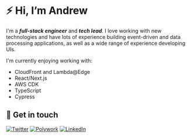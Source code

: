 # ⚡️ Hi, I’m Andrew

I'm a ***full-stack engineer*** and ***tech lead***. I love working with new technologies and have lots of experience building
event-driven and data processing applications, as well as a wide range of experience developing UIs.

I'm currently enjoying working with:

- CloudFront and Lambda@Edge
- React/Next.js
- AWS CDK
- TypeScript
- Cypress

## 💬 Get in touch

[![Twitter](https://img.shields.io/badge/Twitter-1DA1F2?style=for-the-badge&logo=twitter&logoColor=white)](https://twitter.com/ajhaining)
[![Polywork](https://img.shields.io/badge/polywork-543DE0?style=for-the-badge&logo=polywork&logoColor=white)](https://www.polywork.com/andrewhaining)
[![LinkedIn](https://img.shields.io/badge/LinkedIn-0077B5?style=for-the-badge&logo=linkedin&logoColor=white)](https://www.linkedin.com/in/ajhaining/)
